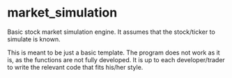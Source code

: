 # market_simulation
Basic stock market simulation engine. It assumes that the stock/ticker to simulate is known.

This is meant to be just a basic template. The program does not work as it is, as the functions are not fully developed. It is up to each developer/trader to write the relevant code that fits his/her style.
